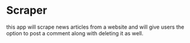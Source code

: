 # Scraper
this app will scrape news articles from a website and will give users the option to post a comment along with deleting it as well.
